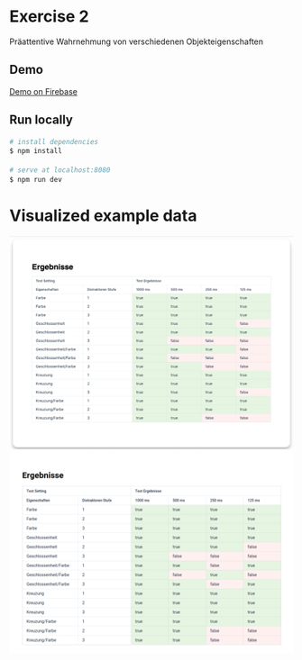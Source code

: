 # Exercise 2

Präattentive Wahrnehmung von verschiedenen Objekteigenschaften

## Demo

[Demo on Firebase](https://pre-attentive-processing.web.app/)

## Run locally

```bash
# install dependencies
$ npm install

# serve at localhost:8080
$ npm run dev
```

# Visualized example data

![Screenshot1](img/screenshot1.png)
![Screenshot2](img/screenshot2.png)
